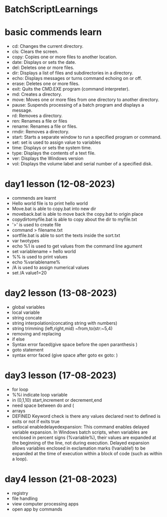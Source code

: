 # BatchScriptLearnings


# basic commends learn
- cd: Changes the current directory.
- cls: Clears the screen.
- copy: Copies one or more files to another location.
- date: Displays or sets the date.
- del: Deletes one or more files.
- dir: Displays a list of files and subdirectories in a directory.
- echo: Displays messages or turns command echoing on or off.
- erase: Deletes one or more files.
- exit: Quits the CMD.EXE program (command interpreter).
- md: Creates a directory.
- move: Moves one or more files from one directory to another directory.
- pause: Suspends processing of a batch program and displays a message.
- rd: Removes a directory.
- ren: Renames a file or files
- rename: Renames a file or files.
- rmdir: Removes a directory.
- start: Starts a separate window to run a specified program or command.
- set: set is used to assign value to variables
- time: Displays or sets the system time.
- type: Displays the contents of a text file.
- ver: Displays the Windows version
- vol: Displays the volume label and serial number of a specified disk.


# day1 lesson (12-08-2023)
- commends are learnt
- Hello world file is to print hello world
- Move.bat is able to copy.bat into new dir
- moveback.bat is able to move back the copy.bat to origin place
- copydirtomyfile.bat is able to copy about the dir to myfile.txt
- '>' is used to create file
- command > filename.txt
- sortfile.bat is able to sort the texts inside the sort.txt
- var twotypes
- echo %1 is used to get values from the command line agument
- set variablename = hello world
- %% is used to print values
- echo %variablename%
- /A is used to assign numerical values
- set /A value1=20


# day2 lesson (13-08-2023)
- global variables
- local variable
- string concate
- string interpolation(concating string with numbers)
- string trimming (left,right,mid) ~from,to(str:~5,4)
- removing and replacing
- if else
- Syntax error faced(give space before the open paranthesis )
- goto statement
- syntax error faced (give space after goto ex goto: )

# day3 lesson (17-08-2023)
- for loop
- %%i indicate loop variable
- in (0,1,10)  start,increment or decrement,end
- need space between do and (
- arrays
- DEFINED Keyword check is there any values declared next to defined is exits or not if exits true
- setlocal enabledelayedexpansion: This command enables delayed variable expansion. In Windows batch scripts, when variables are enclosed in percent signs (%variable%), their values are expanded at the beginning of the line, not during execution. Delayed expansion allows variables enclosed in exclamation marks (!variable!) to be expanded at the time of execution within a block of code (such as within a loop).

# day4 lesson (21-08-2023)
- registry
- file handling
- view computer processing apps
- open app by commands
